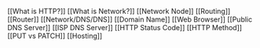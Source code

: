 [[What is HTTP?]]
[[What is Network?]]
[[Network Node]]
[[Routing]]
[[Router]]
[[Network/DNS/DNS]]
[[Domain Name]]
[[Web Browser]]
[[Public DNS Server]]
[[ISP DNS Server]]
[[HTTP Status Code]]
[[HTTP Method]]
[[PUT vs PATCH]]
[[Hosting]]
